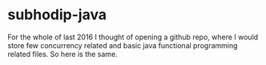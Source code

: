 # subhodip-java
For the whole of last 2016 I thought of opening a github repo, where I would store few concurrency related and basic java functional programming related files. So here is the same.
